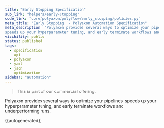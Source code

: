 ```yaml
---
title: "Early Stopping Specification"
sub_link: "helpers/early-stopping"
code_link: "core/polyaxon/polyflow/early_stopping/policies.py"
meta_title: "Early Stopping  - Polyaxon Automation Specification"
meta_description: "Polyaxon provides several ways to optimize your pipelines,
speeds up your hyperparameter tuning, and early terminate workflows and underperforming runs."
visibility: public
status: published
tags:
  - specification
  - api
  - polyaxon
  - yaml
  - json
  - optimization
sidebar: "automation"
---
```


<blockquote class="commercial">This is part of our commercial offering.</blockquote>

Polyaxon provides several ways to optimize your pipelines,
speeds up your hyperparameter tuning, and early terminate workflows and underperforming runs.

{{autogenerated}}
